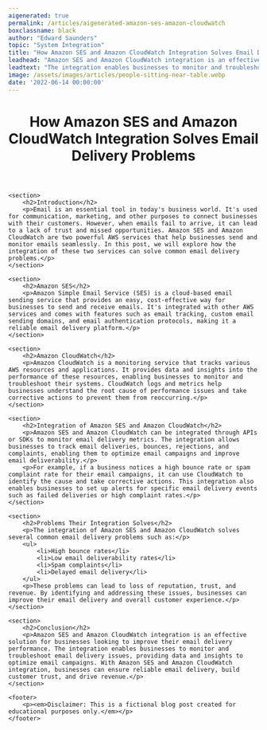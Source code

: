 ```yaml
---
aigenerated: true
permalink: /articles/aigenerated-amazon-ses-amazon-cloudwatch
boxclassname: black
author: "Edward Saunders"
topic: "System Integration"
title: "How Amazon SES and Amazon CloudWatch Integration Solves Email Delivery Problems"
leadhead: "Amazon SES and Amazon CloudWatch integration is an effective solution for businesses looking to improve their email delivery performance"
leadtext: "The integration enables businesses to monitor and troubleshoot email delivery issues, providing data and insights to optimize email campaigns. With Amazon SES and Amazon CloudWatch integration, businesses can ensure reliable email delivery, build customer trust, and drive revenue."
image: /assets/images/articles/people-sitting-near-table.webp
date: '2022-06-14 00:00:00'
---
```

<div class="arttext">	<header>
		<h1>How Amazon SES and Amazon CloudWatch Integration Solves Email Delivery Problems</h1>
	</header>

	<section>
		<h2>Introduction</h2>
		<p>Email is an essential tool in today's business world. It's used for communication, marketing, and other purposes to connect businesses with their customers. However, when emails fail to arrive, it can lead to a lack of trust and missed opportunities. Amazon SES and Amazon CloudWatch are two powerful AWS services that help businesses send and monitor emails seamlessly. In this post, we will explore how the integration of these two services can solve common email delivery problems.</p>
	</section>

	<section>
		<h2>Amazon SES</h2>
		<p>Amazon Simple Email Service (SES) is a cloud-based email sending service that provides an easy, cost-effective way for businesses to send and receive emails. It's integrated with other AWS services and comes with features such as email tracking, custom email sending domains, and email authentication protocols, making it a reliable email delivery platform.</p>
	</section>

	<section>
		<h2>Amazon CloudWatch</h2>
		<p>Amazon CloudWatch is a monitoring service that tracks various AWS resources and applications. It provides data and insights into the performance of these resources, enabling businesses to monitor and troubleshoot their systems. CloudWatch logs and metrics help businesses understand the root cause of performance issues and take corrective actions to prevent them from reoccurring.</p>
	</section>

	<section>
		<h2>Integration of Amazon SES and Amazon CloudWatch</h2>
		<p>Amazon SES and Amazon CloudWatch can be integrated through APIs or SDKs to monitor email delivery metrics. The integration allows businesses to track email deliveries, bounces, rejections, and complaints, enabling them to optimize email campaigns and improve email deliverability.</p>
		<p>For example, if a business notices a high bounce rate or spam complaint rate for their email campaigns, it can use CloudWatch to identify the cause and take corrective actions. This integration also enables businesses to set up alerts for specific email delivery events such as failed deliveries or high complaint rates.</p>
	</section>

	<section>
		<h2>Problems Their Integration Solves</h2>
		<p>The integration of Amazon SES and Amazon CloudWatch solves several common email delivery problems such as:</p>
		<ul>
			<li>High bounce rates</li>
			<li>Low email deliverability rates</li>
			<li>Spam complaints</li>
			<li>Delayed email delivery</li>
		</ul>
		<p>These problems can lead to loss of reputation, trust, and revenue. By identifying and addressing these issues, businesses can improve their email delivery and overall customer experience.</p>
	</section>

	<section>
		<h2>Conclusion</h2>
		<p>Amazon SES and Amazon CloudWatch integration is an effective solution for businesses looking to improve their email delivery performance. The integration enables businesses to monitor and troubleshoot email delivery issues, providing data and insights to optimize email campaigns. With Amazon SES and Amazon CloudWatch integration, businesses can ensure reliable email delivery, build customer trust, and drive revenue.</p>
	</section>

	<footer>
		<p><em>Disclaimer: This is a fictional blog post created for educational purposes only.</em></p>
	</footer>
</div>